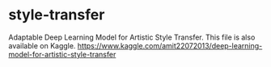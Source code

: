 # style-transfer
Adaptable Deep Learning Model for Artistic Style Transfer. 
This file is also available on Kaggle.
https://www.kaggle.com/amit22072013/deep-learning-model-for-artistic-style-transfer

